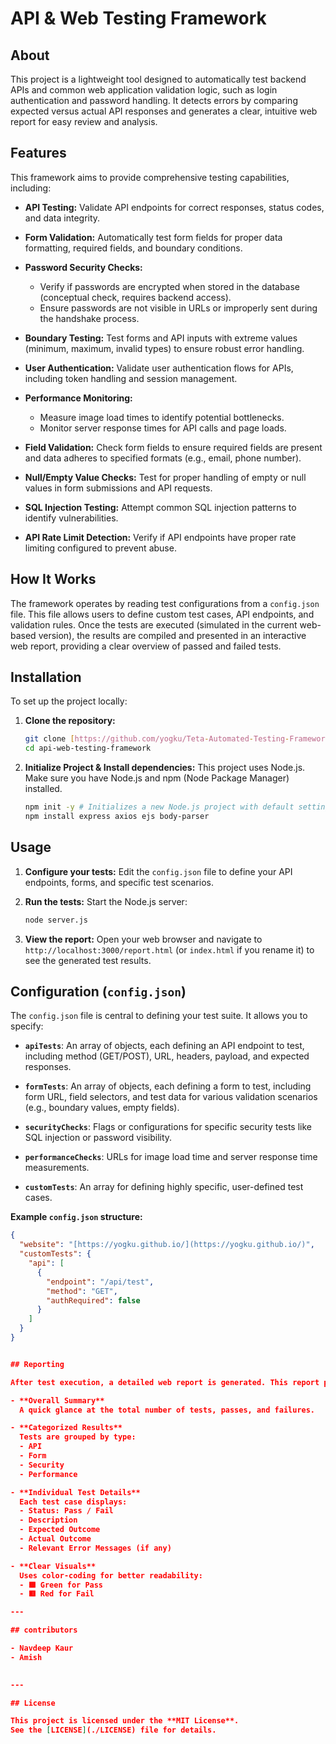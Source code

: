# API & Web Testing Framework

## About

This project is a lightweight tool designed to automatically test backend APIs and common web application validation logic, such as login authentication and password handling. It detects errors by comparing expected versus actual API responses and generates a clear, intuitive web report for easy review and analysis.

## Features

This framework aims to provide comprehensive testing capabilities, including:

* **API Testing:** Validate API endpoints for correct responses, status codes, and data integrity.

* **Form Validation:** Automatically test form fields for proper data formatting, required fields, and boundary conditions.

* **Password Security Checks:**
    * Verify if passwords are encrypted when stored in the database (conceptual check, requires backend access).
    * Ensure passwords are not visible in URLs or improperly sent during the handshake process.

* **Boundary Testing:** Test forms and API inputs with extreme values (minimum, maximum, invalid types) to ensure robust error handling.

* **User Authentication:** Validate user authentication flows for APIs, including token handling and session management.

* **Performance Monitoring:**
    * Measure image load times to identify potential bottlenecks.
    * Monitor server response times for API calls and page loads.

* **Field Validation:** Check form fields to ensure required fields are present and data adheres to specified formats (e.g., email, phone number).

* **Null/Empty Value Checks:** Test for proper handling of empty or null values in form submissions and API requests.

* **SQL Injection Testing:** Attempt common SQL injection patterns to identify vulnerabilities.

* **API Rate Limit Detection:** Verify if API endpoints have proper rate limiting configured to prevent abuse.

## How It Works

The framework operates by reading test configurations from a `config.json` file. This file allows users to define custom test cases, API endpoints, and validation rules. Once the tests are executed (simulated in the current web-based version), the results are compiled and presented in an interactive web report, providing a clear overview of passed and failed tests.

## Installation

To set up the project locally:

1.  **Clone the repository:**

    ```bash
    git clone [https://github.com/yogku/Teta-Automated-Testing-Framework.git](https://github.com/yogku/Teta-Automated-Testing-Framework.git)
    cd api-web-testing-framework
    ```

2.  **Initialize Project & Install dependencies:**
    This project uses Node.js. Make sure you have Node.js and npm (Node Package Manager) installed.

    ```bash
    npm init -y # Initializes a new Node.js project with default settings
    npm install express axios ejs body-parser
    ```

## Usage

1.  **Configure your tests:** Edit the `config.json` file to define your API endpoints, forms, and specific test scenarios.

2.  **Run the tests:**
    Start the Node.js server:

    ```bash
    node server.js
    ```

3.  **View the report:** Open your web browser and navigate to `http://localhost:3000/report.html` (or `index.html` if you rename it) to see the generated test results.

## Configuration (`config.json`)

The `config.json` file is central to defining your test suite. It allows you to specify:

* **`apiTests`**: An array of objects, each defining an API endpoint to test, including method (GET/POST), URL, headers, payload, and expected responses.

* **`formTests`**: An array of objects, each defining a form to test, including form URL, field selectors, and test data for various validation scenarios (e.g., boundary values, empty fields).

* **`securityChecks`**: Flags or configurations for specific security tests like SQL injection or password visibility.

* **`performanceChecks`**: URLs for image load time and server response time measurements.

* **`customTests`**: An array for defining highly specific, user-defined test cases.

**Example `config.json` structure:**

```json
{
  "website": "[https://yogku.github.io/](https://yogku.github.io/)",
  "customTests": {
    "api": [
      {
        "endpoint": "/api/test",
        "method": "GET",
        "authRequired": false
      }
    ]
  }
}


## Reporting

After test execution, a detailed web report is generated. This report provides:

- **Overall Summary**  
  A quick glance at the total number of tests, passes, and failures.

- **Categorized Results**  
  Tests are grouped by type:
  - API
  - Form
  - Security
  - Performance

- **Individual Test Details**  
  Each test case displays:
  - Status: Pass / Fail
  - Description
  - Expected Outcome
  - Actual Outcome
  - Relevant Error Messages (if any)

- **Clear Visuals**  
  Uses color-coding for better readability:
  - 🟩 Green for Pass
  - 🟥 Red for Fail

---

## contributors

- Navdeep Kaur
- Amish
 

---

## License

This project is licensed under the **MIT License**.  
See the [LICENSE](./LICENSE) file for details.
